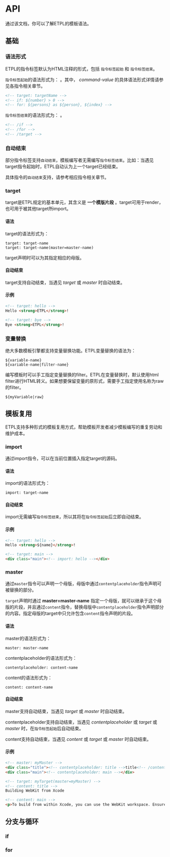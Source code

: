 # API

通过该文档，你可以了解ETPL的模板语法。

## 基础

### 语法形式

ETPL的指令标签默认为HTML注释的形式，包括 `指令标签起始` 和 `指令标签结束`。

`指令标签起始`的语法形式为： *<!-- command-name: command-value -->*。其中， *command-value* 的具体语法形式详情请参见各指令相关章节。

```html
<!-- target: targetName -->
<!-- if: ${number} > 0 -->
<!-- for: ${persons} as ${person}, ${index} -->
```

`指令标签结束`的语法形式为： *<!-- /command-name -->*。

```html
<!-- /if -->
<!-- /for -->
<!-- /target -->
```

### 自动结束

部分指令标签支持`自动结束`，模板编写者无需编写`指令标签结束`。比如：当遇见target指令起始时，ETPL自动认为上一个target已经结束。

具体指令的`自动结束`支持，请参考相应指令相关章节。


### target

target是ETPL规定的基本单元，其含义是 **一个模版片段** 。target可用于render，也可用于被其他target所import。

#### 语法

target的语法形式为：

    target: target-name
    target: target-name(master=master-name)

target声明时可以为其指定相应的母版。


#### 自动结束

target支持自动结束，当遇见 *target* 或 *master* 时自动结束。


#### 示例

```html
<!-- target: hello -->
Hello <strong>ETPL</strong>!

<!-- target: bye -->
Bye <strong>ETPL</strong>!
```

### 变量替换

绝大多数模板引擎都支持变量替换功能。ETPL变量替换的语法为：

    ${variable-name}
    ${variable-name|filter-name}

编写模板时可以手工指定变量替换的filter。ETPL在变量替换时，默认使用html filter进行HTML转义。如果想要保留变量的原形式，需要手工指定使用名称为raw的filter。

    ${myVariable|raw}


## 模板复用

ETPL支持多种形式的模板复用方式，帮助模板开发者减少模板编写的重复劳动和维护成本。


### import

通过import指令，可以在当前位置插入指定target的源码。

#### 语法

import的语法形式为：

    import: target-name

#### 自动结束

import无需编写`指令标签结束`，所以其将在`指令标签起始`后立即自动结束。

#### 示例

```html
<!-- target: hello -->
Hello <strong>${name}</strong>!

<!-- target: main -->
<div class="main"><!-- import: hello --></div>
```


### master

通过`master`指令可以声明一个母版，母版中通过`contentplaceholder`指令声明可被替换的部分。

`target`声明时通过 **master=master-name** 指定一个母版，就可以继承于这个母版的片段，并且通过`content`指令，替换母版中`contentplaceholder`指令声明部分的内容。指定母版的target中只允许包含`content`指令声明的片段。

#### 语法

master的语法形式为：

    master: master-name

contentplaceholder的语法形式为：

    contentplaceholder: content-name

content的语法形式为：

    content: content-name


#### 自动结束

master支持自动结束，当遇见 *target* 或 *master* 时自动结束。

contentplaceholder支持自动结束，当遇见 *contentplaceholder* 或 *target* 或 *master* 时，在`指令标签起始`后自动结束。

content支持自动结束，当遇见 *content* 或 *target* 或 *master* 时自动结束。

#### 示例

```html
<!-- master: myMaster -->
<div class="title"><!-- contentplaceholder: title -->title<!-- /contentplaceholder --></div>
<div class="main"><!-- contentplaceholder: main --></div>

<!-- target: myTarget(master=myMaster) -->
<!-- content: title -->
Building WebKit from Xcode

<!-- content: main -->
<p>To build from within Xcode, you can use the WebKit workspace. Ensure that the Products and Intermediates locations for the workspace match those used by build-webkit by choosing File > Workspace Settings and clicking the Advanced button, selecting Custom, Relative to Workspace, and entering WebKitBuild both for Products and for Intermediates. Note that if you have specified a custom build location in Xcode preferences, then you don’t need to do this.</p>
```

## 分支与循环

### if

### for